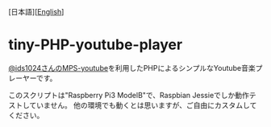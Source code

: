 [日本語][[English](README.md)]
# tiny-PHP-youtube-player
[@ids1024さんのMPS-youtube]( https://github.com/mps-youtube/mps-youtube )を利用したPHPによるシンプルなYoutube音楽プレーヤーです。

このスクリプトは"Raspberry Pi3 ModelB"で、Raspbian Jessieでしか動作テストしていません。
他の環境でも動くとは思いますが、ご自由にカスタムしてください。
